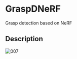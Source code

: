 # GraspDNeRF
Grasp detection based on NeRF

## Description
![007](https://github.com/user-attachments/assets/810a1d96-11d7-455e-8eb4-296e8ae13628)
